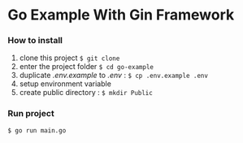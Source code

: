 # Go Example  With Gin Framework 

### How to install
1. clone this project ```$ git clone ```
2. enter the project folder ```$ cd go-example```
3. duplicate _.env.example_ to _.env_ : ```$ cp .env.example .env```
4. setup environment variable
5. create public directory : ```$ mkdir Public```

### Run project
```$ go run main.go```
